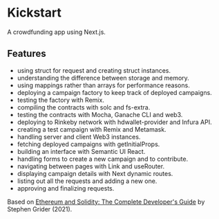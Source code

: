 # Kickstart

A crowdfunding app using Next.js.

<!-- <p align="center">
        <img src="screenshot.png">
</p> -->

## Features

- using struct for request and creating struct instances.
- understanding the difference between storage and memory.
- using mappings rather than arrays for performance reasons.
- deploying a campaign factory to keep track of deployed campaigns.
- testing the factory with Remix.
- compiling the contracts with solc and fs-extra.
- testing the contracts with Mocha, Ganache CLI and web3.
- deploying to Rinkeby network with hdwallet-provider and Infura API.
- creating a test campaign with Remix and Metamask.
- handling server and client Web3 instances.
- fetching deployed campaigns with getInitialProps.
- building an interface with Semantic UI React.
- handling forms to create a new campaign and to contribute.
- navigating between pages with Link and useRouter.
- displaying campaign details with Next dynamic routes.
- listing out all the requests and adding a new one.
- approving and finalizing requests.

Based on [Ethereum and Solidity: The Complete Developer's Guide](https://www.udemy.com/course/ethereum-and-solidity-the-complete-developers-guide/) by Stephen Grider (2021).
